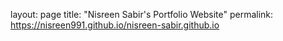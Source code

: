layout: page
title: "Nisreen Sabir's Portfolio Website"
permalink: https://nisreen991.github.io/nisreen-sabir.github.io